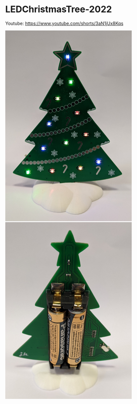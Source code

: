 # LEDChristmasTree-2022
 Youtube: https://www.youtube.com/shorts/3aN1jUx8Kqs

<img src="https://raw.githubusercontent.com/jkordek1/LEDChristmasTree-2022/main/Graphics/front.jpg" width="400"/>

<img src="https://raw.githubusercontent.com/jkordek1/LEDChristmasTree-2022/main/Graphics/back.jpg" width="400"/>
